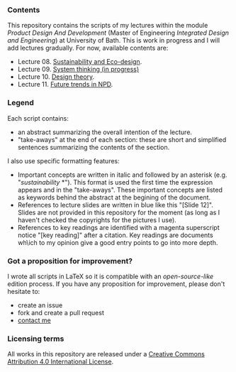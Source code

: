 ### Contents

This repository contains the scripts of my lectures within the module *Product Design And Development* (Master of Engineering *Integrated Design and Engineering*) at University of Bath. This is work in progress and I will add lectures gradually. For now, available contents are:
 * Lecture 08. [Sustainability and Eco-design](08.%20Sustainability%20and%20eco-design/Script8.pdf).
 * Lecture 09. [System thinking (in progress)](09.%20System%20thinking/Script9.pdf)
 * Lecture 10. [Design theory](10.%20Design%20theory/Script10.pdf).
 * Lecture 11. [Future trends in NPD](11.%20Future%20of%20NPD/Script11.pdf). 


### Legend
Each script contains:
- an abstract summarizing the overall intention of the lecture. 
- "take-aways" at the end of each section: these are short and simplified sentences summarizing the contents of the section.

I also use specific formatting features:
- Important concepts are written in italic and followed by an asterisk (e.g. "*sustainability* *"). This format is used the first time the expression appears and in the "take-aways". These important concepts are listed as keywords behind the abstract at the begining of the document. 
- References to lecture slides are written in blue like this "[Slide 12]". Slides are not provided in this repository for the moment (as long as I haven't checked the copyrights for the pictures I use).
- References to key readings are identified with a magenta superscript notice "[key reading]" after a citation. Key readings are documents wh\ich to my opinion give a good entry points to go into more depth.

### Got a proposition for improvement?

I wrote all scripts in LaTeX so it is compatible with an *open-source-like* edition process. If you have any proposition for improvement, please don't hesitate to:
* create an issue
* fork and create a pull request
* [contact me](http://jeremybonvoisin.com/WordPress3/?page_id=25)

### Licensing terms

All works in this repository are released under a [Creative Commons Attribution 4.0 International License](https://creativecommons.org/licenses/by/4.0/).